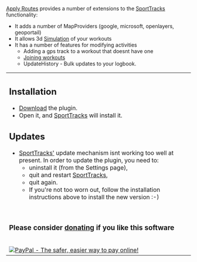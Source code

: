 [Apply Routes](http://sporttracks.myosotissp.com/applyroutesplugin.html) provides a number of extensions to the [SportTracks](http://www.zonefivesoftware.com/SportTracks) functionality:
  * It adds a number of MapProviders (google, microsoft, openlayers, geoportail)
  * It allows 3d [Simulation](Simulation.md) of your workouts
  * It has a number of features for modifying activities
    * Adding a gps track to a workout that doesnt have one
    * [Joining workouts](JoinWorkouts.md)
    * UpdateHistory - Bulk updates to your logbook.

<table><tr><td>
<h2>Installation</h2>
<ul><li><a href='http://www.zonefivesoftware.com/SportTracks/Plugins/plugin_detail.php?id=93'>Download</a> the plugin.<br>
</li><li>Open it, and <a href='http://www.zonefivesoftware.com/SportTracks'>SportTracks</a> will install it.</li></ul>

<h2>Updates</h2>
<ul><li><a href='http://www.zonefivesoftware.com/SportTracks'>SportTracks'</a> update mechanism isnt working too well at present. In order to update the plugin, you need to:<br>
<ul><li>uninstall it (from the Settings page),<br>
</li><li>quit and restart <a href='http://www.zonefivesoftware.com/SportTracks'>SportTracks</a>,<br>
</li><li>quit again.<br>
</li><li>If you're not too worn out, follow the installation instructions above to install the new version :-)</li></ul></li></ul>

<br />
<h3>Please consider <a href='https://www.paypal.com/cgi-bin/webscr?cmd=_s-xclick&hosted_button_id=6040520'>donating</a> if you like this software</h3>
<br />
<a href='https://www.paypal.com/cgi-bin/webscr?cmd=_s-xclick&hosted_button_id=6040520'><img src='https://www.paypal.com/en_US/i/btn/btn_donateCC_LG.gif' alt='PayPal - The safer, easier way to pay online!' border='0' /></a>
</td><td>
<wiki:gadget url="http://maps.myosotissp.com/replayroutes.xml" width="400" up_maptype="earth" up_height="280" up_zoom="2"/><br>
</td></tr></table>